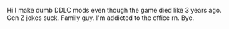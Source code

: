 Hi I make dumb DDLC mods even though the game died like 3 years ago.
Gen Z jokes suck.
Family guy.
I'm addicted to the office rn.
Bye.
